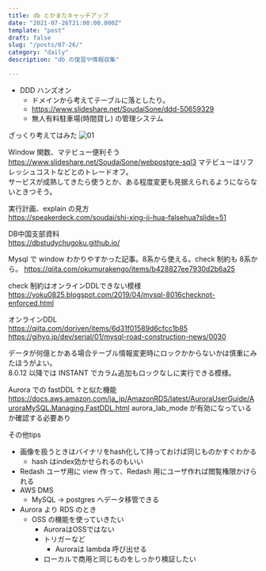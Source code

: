 ```yaml
---
title: db とかまたキャッチアップ
date: "2021-07-26T21:00:00.000Z"
template: "post"
draft: false
slug: "/posts/07-26/"
category: "daily"
description: "db の復習や情報収集"

---
```


- DDD ハンズオン
  - ドメインから考えてテーブルに落としたり。
  - https://www.slideshare.net/SoudaiSone/ddd-50659329
  - 無人有料駐車場(時間貸し) の管理システム

ざっくり考えてはみた
![01](/media/db_ddd/20210725_075841884.jpg)

Window 関数、マテビュー便利そう  
https://www.slideshare.net/SoudaiSone/webpostgre-sql3
マテビューはリフレッシュコストなどとのトレードオフ。  
サービスが成熟してきたら使うとか、ある程度変更も見据えられるようにならないときつそう。

実行計画、explain の見方  
https://speakerdeck.com/soudai/shi-xing-ji-hua-falsehua?slide=51

DB中国支部資料  
https://dbstudychugoku.github.io/

Mysql で window
わかりやすかった記事。8系から使える。check 制約も 8系から。
https://qiita.com/okumurakengo/items/b428827ee7930d2b6a25

check 制約はオンラインDDLできない模様  
https://yoku0825.blogspot.com/2019/04/mysql-8016checknot-enforced.html

オンラインDDL  
https://qiita.com/doriven/items/6d31f01589d6cfcc1b85
https://gihyo.jp/dev/serial/01/mysql-road-construction-news/0030

データが何億とかある場合テーブル情報変更時にロックかからないかは慎重にみたほうがよい。  
8.0.12 以降では INSTANT でカラム追加もロックなしに実行できる模様。  

Aurora での fastDDL ↑と似た機能  
https://docs.aws.amazon.com/ja_jp/AmazonRDS/latest/AuroraUserGuide/AuroraMySQL.Managing.FastDDL.html
aurora_lab_mode が有効になっているか確認する必要あり


その他tips

- 画像を扱うときはバイナリをhash化して持っておけば同じものかすぐわかる
  - hash はindex効かせられるのもいい
- Redash ユーザ用に view 作って、Redash 用にユーザ作れば閲覧権限かけられる
- AWS DMS
  - MySQL -> postgres へデータ移管できる
- Aurora より RDS のとき
  - OSS の機能を使っていきたい
    - AuroraはOSSではない
    - トリガーなど
      - Auroraは lambda 呼び出せる
    - ローカルで商用と同じものをしっかり検証したい

